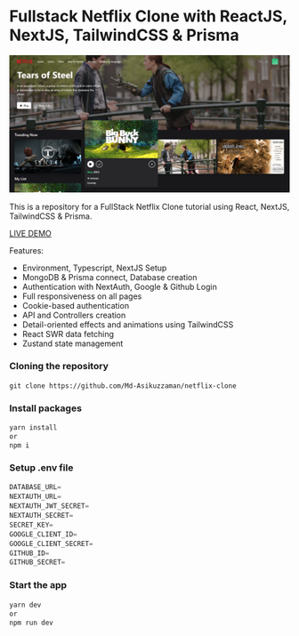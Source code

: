 # Fullstack Netflix Clone with ReactJS, NextJS, TailwindCSS & Prisma

![image](https://raw.githubusercontent.com/Md-Asikuzzaman/netflix-clone/main/public/netflix-clone_cover.png)

This is a repository for a FullStack Netflix Clone tutorial using React, NextJS, TailwindCSS & Prisma.

[LIVE DEMO](https://netflix-clone-git-main-md-asikuzzaman.vercel.app)

Features:

- Environment, Typescript, NextJS Setup
- MongoDB & Prisma connect, Database creation
- Authentication with NextAuth, Google & Github Login
- Full responsiveness on all pages
- Cookie-based authentication
- API and Controllers creation
- Detail-oriented effects and animations using TailwindCSS
- React SWR data fetching
- Zustand state management

### Cloning the repository

```shell
git clone https://github.com/Md-Asikuzzaman/netflix-clone
```

### Install packages

```shell
yarn install
or
npm i
```

### Setup .env file


```js
DATABASE_URL=
NEXTAUTH_URL=
NEXTAUTH_JWT_SECRET=
NEXTAUTH_SECRET=
SECRET_KEY=
GOOGLE_CLIENT_ID=
GOOGLE_CLIENT_SECRET=
GITHUB_ID=
GITHUB_SECRET=
```

### Start the app

```shell
yarn dev
or
npm run dev
```
